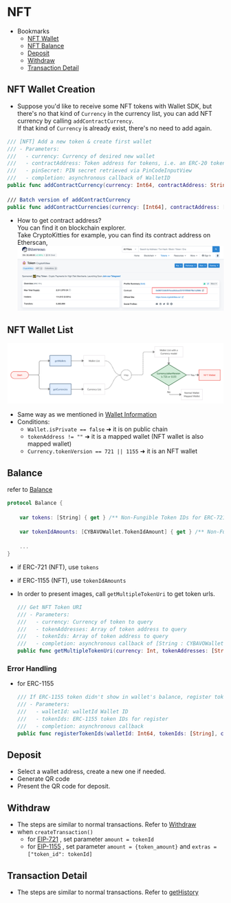 # NFT

- Bookmarks
  - [NFT Wallet](#nft-wallet-creation)
  - [NFT Balance](#balance)
  - [Deposit](#deposit)
  - [Withdraw](#withdraw)
  - [Transaction Detail](#transaction-detail)

## NFT Wallet Creation

- Suppose you'd like to receive some NFT tokens with Wallet SDK, but there's no that kind of `Currency` in the currency list, you can add NFT currency by calling `addContractCurrency`.  
If that kind of `Currency` is already exist, there's no need to add again.

```swift
/// [NFT] Add a new token & create first wallet
/// - Parameters:
///   - currency: Currency of desired new wallet
///   - contractAddress: Token address for tokens, i.e. an ERC-20 token wallet maps to an Ethereum wallet
///   - pinSecret: PIN secret retrieved via PinCodeInputView
///   - completion: asynchronous callback of WalletID
public func addContractCurrency(currency: Int64, contractAddress: String, pinSecret: CYBAVOWallet.PinSecret, completion: @escaping CYBAVOWallet.Callback<CYBAVOWallet.AddContractCurrenciesResult>)

/// Batch version of addContractCurrency
public func addContractCurrencies(currency: [Int64], contractAddress: [String], pinSecret: CYBAVOWallet.PinSecret, completion: @escaping CYBAVOWallet.Callback<CYBAVOWallet.AddContractCurrenciesResult>)
```

- How to get contract address?  
You can find it on blockchain explorer.  
Take CryptoKitties for example, you can find its contract address on Etherscan, 
  ![img](images/sdk_guideline/nft_etherscan_1.png)

## NFT Wallet List

![img](images/sdk_guideline/nft_wallets.jpg)

- Same way as we mentioned in [Wallet Information](wallets.md#wallet-information)
- Conditions:
  - `Wallet.isPrivate == false` ➜ it is on public chain
  - `tokenAddress != ""` ➜ it is a mapped wallet (NFT wallet is also mapped wallet)
  - `Currency.tokenVersion == 721 || 1155` ➜ it is an NFT wallet

## Balance

refer to [Balance](wallets.md#getbalances)

```swift
protocol Balance {

    var tokens: [String] { get } /** Non-Fungible Token IDs for ERC-721*/

    var tokenIdAmounts: [CYBAVOWallet.TokenIdAmount] { get } /** Non-Fungible Token ID and amounts for ERC-1155 */

    ...
}
```

- if ERC-721 (NFT), use `tokens`
- if ERC-1155 (NFT), use `tokenIdAmounts`

- In order to present images, call `getMultipleTokenUri` to get token urls.
  
  ```swift
  /// Get NFT Token URI
  /// - Parameters:
  ///   - currency: Currency of token to query
  ///   - tokenAddresses: Array of token address to query
  ///   - tokenIds: Array of token address to query
  ///   - completion: asynchronous callback of [String : CYBAVOWallet.TokenUriInfo]
  public func getMultipleTokenUri(currency: Int, tokenAddresses: [String], tokenIds: [String], completion: @escaping CYBAVOWallet.Callback<CYBAVOWallet.GetMultipleTokenUriReponse>)
  ```
### Error Handling

- for ERC-1155

  ```swift
  /// If ERC-1155 token didn't show in wallet's balance, register token ID manually make them in track
  /// - Parameters:
  ///   - walletId: walletId Wallet ID
  ///   - tokenIds: ERC-1155 token IDs for register
  ///   - completion: asynchronous callback
  public func registerTokenIds(walletId: Int64, tokenIds: [String], completion: @escaping CYBAVOWallet.Callback<CYBAVOWallet.RegisterTokenIdsResult>)
  ```

## Deposit

- Select a wallet address, create a new one if needed.
- Generate QR code
- Present the QR code for deposit.

## Withdraw

- The steps are similar to normal transactions. Refer to [Withdraw](transaction.md#withdraw)
- when `createTransaction()`
  - for [EIP-721](https://eips.ethereum.org/EIPS/eip-721) , set parameter `amount = tokenId`
  - for [EIP-1155](https://eips.ethereum.org/EIPS/eip-1155) , set parameter `amount = {token_amount}` and `extras = ["token_id": tokenId]`

## Transaction Detail

- The steps are similar to normal transactions. Refer to [getHistory](transaction.md#gethistory)

